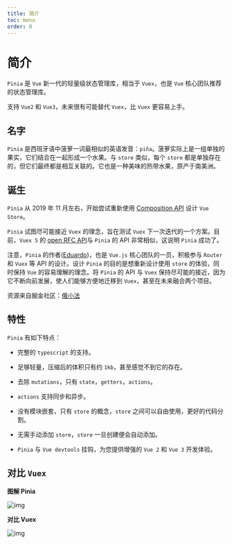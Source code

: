 ```yaml
---
title: 简介
toc: menu
order: 0
---
```


# 简介

`Pinia` 是 `Vue` 新一代的轻量级状态管理库，相当于 `Vuex`，也是 `Vue` 核心团队推荐的状态管理库。

支持 `Vue2` 和 `Vue3`，未来很有可能替代 `Vuex`，比 `Vuex` 更容易上手。

## 名字

`Pinia` 是西班牙语中菠萝一词最相似的英语发音：`piña`。菠萝实际上是一组单独的果实，它们结合在一起形成一个水果。与 `store` 类似，每个 `store` 都是单独存在的，但它们最终都是相互关联的。它也是一种美味的热带水果，原产于南美洲。

## 诞生

`Pinia` 从 2019 年 11 月左右，开始尝试重新使用 [Composition API](/vue3/start/composition-api) 设计 `Vue Store`。

`Pinia` 试图尽可能接近 `Vuex` 的理念，旨在测试 `Vuex` 下一次迭代的一个方案。目前，`Vuex 5` 的 [open RFC API](https://github.com/vuejs/rfcs/discussions/270)与 `Pinia` 的 API 非常相似，这说明 `Pinia` 成功了。

注意，`Pinia` 的作者([Eduardo](https://github.com/posva))，也是 `Vue.js` 核心团队的一员，积极参与 `Router` 和 `Vuex` 等 API 的设计。设计 `Pinia` 的目的是想重新设计使用 `store` 的体验，同时保持 `Vue` 的容易理解的理念。将 `Pinia` 的 API 与 `Vuex` 保持尽可能的接近，因为它不断向前发展，使人们能够方便地迁移到 `Vuex`，甚至在未来融合两个项目。

资源来自掘金社区：[俄小法](https://juejin.cn/user/993614678466078)

## 特性

`Pinia` 有如下特点：

- 完整的 `typescript` 的支持。

- 足够轻量，压缩后的体积只有约 `1kb`，甚至感觉不到它的存在。

- 去除 `mutations`，只有 `state`，`getters`，`actions`。

- `actions` 支持同步和异步。

- 没有模块嵌套，只有 `store` 的概念，`store` 之间可以自由使用，更好的代码分割。

- 无需手动添加 `store`，`store` 一旦创建便会自动添加。

- `Pinia` 与 `Vue devtools` 挂钩，为您提供增强的 `Vue 2` 和 `Vue 3` 开发体验。

## 对比 `Vuex`

**图解 Pinia**

![img](https://cdn.jsdelivr.net/gh/fy996icu/pics/img/pinia-01.png)

**对比 Vuex**

![img](https://cdn.jsdelivr.net/gh/fy996icu/pics/img/pinia-02.png)
